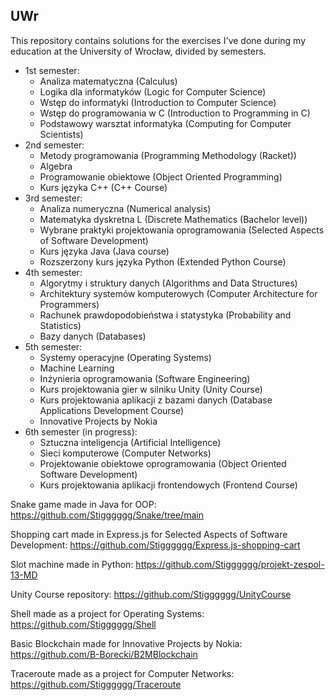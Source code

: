 ## UWr
This repository contains solutions for the exercises I've done during my education at the University of Wrocław, divided by semesters.
- 1st semester:
  - Analiza matematyczna (Calculus)
  - Logika dla informatyków (Logic for Computer Science)
  - Wstęp do informatyki (Introduction to Computer Science)
  - Wstęp do programowania w C (Introduction to Programming in C)
  - Podstawowy warsztat informatyka (Computing for Computer Scientists)
- 2nd semester:
  - Metody programowania (Programming Methodology (Racket))
  - Algebra
  - Programowanie obiektowe (Object Oriented Programming)
  - Kurs języka C++ (C++ Course)
- 3rd semester:
  - Analiza numeryczna (Numerical analysis)
  - Matematyka dyskretna L (Discrete Mathematics (Bachelor level))
  - Wybrane praktyki projektowania oprogramowania (Selected Aspects of Software Development)
  - Kurs języka Java (Java course)
  - Rozszerzony kurs języka Python (Extended Python Course)
- 4th semester:
  - Algorytmy i struktury danych (Algorithms and Data Structures)
  - Architektury systemów komputerowych (Computer Architecture for Programmers)
  - Rachunek prawdopodobieństwa i statystyka (Probability and Statistics)
  - Bazy danych (Databases)
- 5th semester: 
  - Systemy operacyjne (Operating Systems)
  - Machine Learning
  - Inżynieria oprogramowania (Software Engineering)
  - Kurs projektowania gier w silniku Unity (Unity Course)
  - Kurs projektowania aplikacji z bazami danych (Database Applications Development Course)
  - Innovative Projects by Nokia
- 6th semester (in progress):
  - Sztuczna inteligencja (Artificial Intelligence)
  - Sieci komputerowe (Computer Networks)
  - Projektowanie obiektowe oprogramowania (Object Oriented Software Development)
  - Kurs projektowania aplikacji frontendowych (Frontend Course)

Snake game made in Java for OOP: https://github.com/Stigggggg/Snake/tree/main

Shopping cart made in Express.js for Selected Aspects of Software Development: https://github.com/Stigggggg/Express.js-shopping-cart

Slot machine made in Python: https://github.com/Stigggggg/projekt-zespol-13-MD

Unity Course repository: https://github.com/Stigggggg/UnityCourse

Shell made as a project for Operating Systems: https://github.com/Stigggggg/Shell

Basic Blockchain made for Innovative Projects by Nokia: https://github.com/B-Borecki/B2MBlockchain

Traceroute made as a project for Computer Networks: https://github.com/Stigggggg/Traceroute
